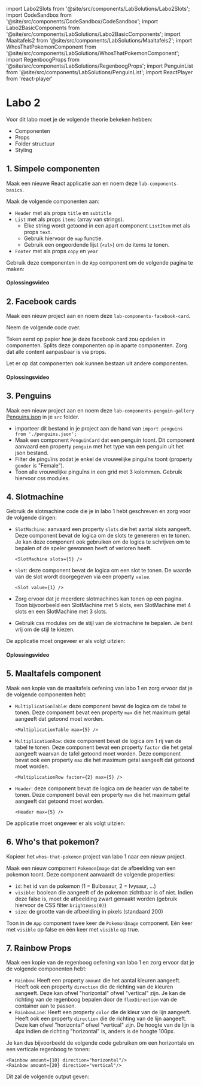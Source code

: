 import Labo2Slots from '@site/src/components/LabSolutions/Labo2Slots';
import CodeSandbox from '@site/src/components/CodeSandbox/CodeSandbox';
import Labo2BasicComponents from '@site/src/components/LabSolutions/Labo2BasicComponents';
import Maaltafels2 from '@site/src/components/LabSolutions/Maaltafels2';
import WhosThatPokemonComponent from '@site/src/components/LabSolutions/WhosThatPokemonComponent';
import RegenboogProps from '@site/src/components/LabSolutions/RegenboogProps';
import PenguinList from '@site/src/components/LabSolutions/PenguinList';
import ReactPlayer from 'react-player'

# Labo 2

Voor dit labo moet je de volgende theorie bekeken hebben:
- Componenten
- Props
- Folder structuur
- Styling

## 1. Simpele componenten

Maak een nieuwe React applicatie aan en noem deze `lab-components-basics`.

Maak de volgende componenten aan:
- `Header` met als props `title` en `subtitle`
- `List` met als props `items` (array van strings). 
    - Elke string wordt getoond in een apart component `ListItem` met als props `text`.
    - Gebruik hiervoor de `map` functie. 
    - Gebruik een ongeordende lijst (`<ul>`) om de items te tonen.
- `Footer` met als props `copy` en `year`

Gebruik deze componenten in de `App` component om de volgende pagina te maken:

<div style={{padding: 10, border: "1px dotted black"}}>
    <Labo2BasicComponents/>
</div>

#### Oplossingsvideo

<ReactPlayer controls url='https://youtu.be/V6N5Nt_YNA8'/>

## 2. Facebook cards

Maak een nieuw project aan en noem deze `lab-components-facebook-card`.

Neem de volgende code over. 

<CodeSandbox template="react-facebook-labo"/>

Teken eerst op papier hoe je deze facebook card zou opdelen in componenten. Splits deze componenten op in aparte componenten. Zorg dat alle content aanpasbaar is via props.

Let er op dat componenten ook kunnen bestaan uit andere componenten. 

#### Oplossingsvideo

<ReactPlayer controls url='https://youtu.be/jAKwAgCFfws'/>

## 3. Penguins

Maak een nieuw project aan en noem deze `lab-components-penguin-gallery`
[Penguins.json](https://raw.githubusercontent.com/similonap/json/refs/heads/master/penguins/penguins.json) in je `src` folder.
- importeer dit bestand in je project aan de hand van `import penguins from './penguins.json';`
- Maak een component `PenguinCard` dat een penguin toont. Dit component aanvaard een property `penguin` met het type van een penguin uit het json bestand.
- Filter de pinguïns zodat je enkel de vrouwelijke pinguïns toont (property `gender` is "Female").
- Toon alle vrouwelijke pinguïns in een grid met 3 kolommen. Gebruik hiervoor css modules.

<div style={{padding: 10, border: "1px dotted black"}}>
    <PenguinList/  >
</div>

## 4. Slotmachine

Gebruik de slotmachine code die je in labo 1 hebt geschreven en zorg voor de volgende dingen:

- `SlotMachine`: aanvaard een property `slots` die het aantal slots aangeeft. Deze component bevat de logica om de slots te genereren en te tonen. Je kan deze component ook gebruiken om de logica te schrijven om te bepalen of de speler gewonnen heeft of verloren heeft.

    ```
    <SlotMachine slots={5} />
    ```
- `Slot`: deze component bevat de logica om een slot te tonen. De waarde van de slot wordt doorgegeven via een property `value`. 

    ```
    <Slot value={1} />
    ```

- Zorg ervoor dat je meerdere slotmachines kan tonen op een pagina. Toon bijvoorbeeld een SlotMachine met 5 slots, een SlotMachine met 4 slots en een SlotMachine met 3 slots.

- Gebruik css modules om de stijl van de slotmachine te bepalen. Je bent vrij om de stijl te kiezen.

De applicatie moet ongeveer er als volgt uitzien:

<div style={{padding: 10, border: "1px dotted black"}}>
    <Labo2Slots/>
</div>

#### Oplossingsvideo

<ReactPlayer controls url='https://youtu.be/fRYEQ-NR0aU'/>

## 5. Maaltafels component

Maak een kopie van de maaltafels oefening van labo 1 en zorg ervoor dat je de volgende componenten hebt:

- `MultiplicationTable`: deze component bevat de logica om de tabel te tonen. Deze component bevat een property `max` die het maximum getal aangeeft dat getoond moet worden. 

    ```
    <MultiplicationTable max={5} />
    ```
- `MultiplicationRow`: deze component bevat de logica om 1 rij van de tabel te tonen. Deze component bevat een property `factor` die het getal aangeeft waarvan de tafel getoond moet worden. Deze component bevat ook een property `max` die het maximum getal aangeeft dat getoond moet worden. 

    ```
    <MultiplicationRow factor={2} max={5} />
    ```
- `Header`: deze component bevat de logica om de header van de tabel te tonen. Deze component bevat een property `max` die het maximum getal aangeeft dat getoond moet worden. 

    ```
    <Header max={5} />
    ```

De applicatie moet ongeveer er als volgt uitzien:

<div style={{padding: 10, border: "1px dotted black"}}>
    <Maaltafels2/>
</div>

## 6. Who's that pokemon?

Kopieer het `whos-that-pokemon` project van labo 1 naar een nieuw project.

Maak een nieuw component `PokemonImage` dat de afbeelding van een pokemon toont. Deze component aanvaardt de volgende properties:
- `id`: het id van de pokemon (1 = Bulbasaur, 2 = Ivysaur, ...)
- `visible`: boolean die aangeeft of de pokemon zichtbaar is of niet. Indien deze false is, moet de afbeelding zwart gemaakt worden (gebruik hiervoor de CSS filter `brightness(0)`)
- `size`: de grootte van de afbeelding in pixels (standaard 200)

Toon in de `App` component twee keer de `PokemonImage` component. Eén keer met `visible` op false en één keer met `visible` op true. 

<div style={{padding: 10, border: "1px dotted black"}}>
    <WhosThatPokemonComponent/>
</div>

## 7. Rainbow Props

Maak een kopie van de regenboog oefening van labo 1 en zorg ervoor dat je de volgende componenten hebt:
- `Rainbow`: Heeft een property `amount` die het aantal kleuren aangeeft. Heeft ook een property `direction` die de richting van de kleuren aangeeft. Deze kan ofwel "horizontal" ofwel "vertical" zijn. Je kan de richting van de regenboog bepalen door de `flexDirection` van de container aan te passen.
- `RainbowLine`: Heeft een property `color` die de kleur van de lijn aangeeft. Heeft ook een property `direction` die de richting van de lijn aangeeft. Deze kan ofwel "horizontal" ofwel "vertical" zijn. De hoogte van de lijn is 4px indien de richting "horizontal" is, anders is de hoogte 100px.

Je kan dus bijvoorbeeld de volgende code gebruiken om een horizontale en een verticale regenboog te tonen:

```
<Rainbow amount={10} direction="horizontal"/>
<Rainbow amount={20} direction="vertical"/>
```

Dit zal de volgende output geven:

<div style={{padding: 10, border: "1px dotted black"}}>
    <RegenboogProps/>
</div>